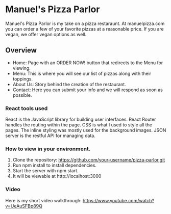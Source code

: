 # Manuel's Pizza Parlor

Manuel's Pizza Parlor is my take on a pizza restaraunt. At manuelpizza.com you can order a few of your favorite pizzas at a reasonable price. If you are vegan, we offer vegan options as well.

## Overview

- Home: Page with an ORDER NOW! button that redirects to the Menu for viewing.
- Menu: This is where you will see our list of pizzas along with their toppings.
- About Us: Story behind the creation of the restaurant.
- Contact: Here you can submit your info and we will respond as soon as possible.

### React tools used

React is the JavaScript library for building user interfaces. React Router handles the routing within the page. CSS is what I used to style all the pages. The inline styling was mostly used for the background images. JSON server is the restful API for managing data.

### How to view in your environment.

1. Clone the repository: https://github.com/your-username/pizza-parlor.git
2. Run npm install to install dependencies.
3. Start the server with npm start.
4. It will be viewable at http://localhost:3000

### Video

Here is my short video walkthrough: https://www.youtube.com/watch?v=UeAuSFBp89Q
